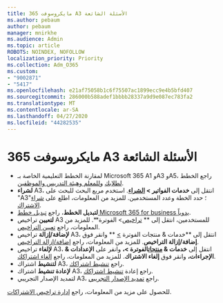 ```yaml
---
title: مايكروسوفت 365 A3 الأسئلة الشائعة
ms.author: pebaum
author: pebaum
manager: mnirkhe
ms.audience: Admin
ms.topic: article
ROBOTS: NOINDEX, NOFOLLOW
localization_priority: Priority
ms.collection: Adm_O365
ms.custom:
- "9002871"
- "5417"
ms.openlocfilehash: e21af75058b1c6f75507ac1899ecc9e4b5bfd407
ms.sourcegitcommit: 286000b588adef1bbbb28337a9d9e087ec783fa2
ms.translationtype: MT
ms.contentlocale: ar-SA
ms.lasthandoff: 04/27/2020
ms.locfileid: "44282535"
---
```

# <a name="microsoft-365-a3-faq"></a>مايكروسوفت 365 A3 الأسئلة الشائعة

- لمقارنة الخطط التعليمية الخاصة بـ Microsoft 365 A1 وA3 وA5، راجع الخطط [لطلابك](https://www.microsoft.com/microsoft-365/academic/compare-office-365-education-plans?activetab=tab:primaryr1) و[للمعلم وهيئة التدريس والموظفين](https://www.microsoft.com/microsoft-365/academic/compare-office-365-education-plans?activetab=tab:primaryr2).
- **لشراء** A3، انتقل إلى **خدمات الفواتير > [الشراء](https://go.microsoft.com/fwlink/p/?linkid=868433)**. استخدم مربع البحث للبحث على "A3"؛ حدد الخطة وعدد المستخدمين. للمزيد من المعلومات، اطلع على [شراء الاشتراك](https://docs.microsoft.com/microsoft-365/commerce/buy-another-subscription).
- **لتبديل الخطط**، راجع [تبديل خطط Microsoft 365 for business يدوياً](https://docs.microsoft.com/microsoft-365/commerce/subscriptions/switch-plans-manually?view=o365-worldwide).
- **لتعيين** تراخيص A3 للمستخدمين، انتقل إلى ** [تراخيص](https://go.microsoft.com/fwlink/p/?linkid=842264)> الفوترة**. للمزيد من المعلومات، راجع [تعيين التراخيص](https://docs.microsoft.com/microsoft-365/admin/manage/assign-licenses-to-users?view=o365-worldwide).
- **لإضافة/إزالة** تراخيص A3، انتقل إلى **خدمات & منتجات الفوترة [>](https://go.microsoft.com/fwlink/p/?linkid=842054) ** وانقر فوق **إضافة/إزالة التراخيص**. للمزيد من المعلومات، راجع [إضافة/إزالة التراخيص](https://docs.microsoft.com/microsoft-365/commerce/licenses/buy-licenses?view=o365-worldwide#add-or-remove-licenses-for-your-business-subscription). 
- **لإلغاء** تراخيص A3، انتقل إلى **خدمات & [منتجات](https://go.microsoft.com/fwlink/p/?linkid=842054)الفوترة >،** وانقر على **الإعدادات & الإجراءات،** وانقر فوق **إلغاء الاشتراك**. للمزيد من المعلومات، راجع [إلغاء اشتراكك](https://docs.microsoft.com/office365/admin/subscriptions-and-billing/cancel-your-subscription).
- **لتنشيط** اشتراك A3، راجع [تنشيط اشتراكك](https://docs.microsoft.com/alchemyinsights/activate-your-office-365-subscription).
- **لإعادة تنشيط** اشتراك A3، راجع إعادة [تنشيط اشتراكك](https://docs.microsoft.com/alchemyinsights/reactivate-your-subscription).
- لتمديد الإصدار التجريبي A3، راجع [تمديد الإصدار التجريبي](https://docs.microsoft.com/alchemyinsights/extend-your-trial-for-office-365-for-business).

للحصول على مزيد من المعلومات، راجع [إدارة تراخيص الاشتراكات](https://docs.microsoft.com/microsoft-365/commerce/licenses/buy-licenses?view=o365-worldwide#add-or-remove-licenses-for-your-business-subscription).
